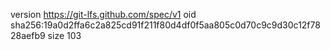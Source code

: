 version https://git-lfs.github.com/spec/v1
oid sha256:19a0d2ffa6c2a825cd91f211f80d4df0f5aa805c0d70c9c9d30c12f7828aefb9
size 103
